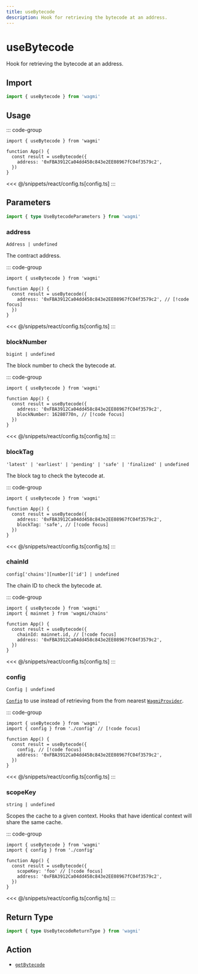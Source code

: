 ```yaml
---
title: useBytecode
description: Hook for retrieving the bytecode at an address.
---
```


<script setup>
const packageName = 'wagmi'
const actionName = 'getBytecode'
const typeName = 'GetBytecode'
const TData = 'GetBytecodeData'
const TError = 'GetBytecodeErrorType'
</script>

# useBytecode

Hook for retrieving the bytecode at an address.

## Import

```ts
import { useBytecode } from 'wagmi'
```

## Usage

::: code-group
```tsx [index.tsx]
import { useBytecode } from 'wagmi'

function App() {
  const result = useBytecode({
    address: '0xFBA3912Ca04dd458c843e2EE08967fC04f3579c2',
  })
}
```
<<< @/snippets/react/config.ts[config.ts]
:::

## Parameters

```ts
import { type UseBytecodeParameters } from 'wagmi'
```

### address

`Address | undefined`

The contract address.

::: code-group
```tsx [index.tsx]
import { useBytecode } from 'wagmi'

function App() {
  const result = useBytecode({
    address: '0xFBA3912Ca04dd458c843e2EE08967fC04f3579c2', // [!code focus]
  })
}
```
<<< @/snippets/react/config.ts[config.ts]
:::

### blockNumber

`bigint | undefined`

The block number to check the bytecode at.

::: code-group
```tsx [index.tsx]
import { useBytecode } from 'wagmi'

function App() {
  const result = useBytecode({
    address: '0xFBA3912Ca04dd458c843e2EE08967fC04f3579c2',
    blockNumber: 16280770n, // [!code focus]
  })
}
```
<<< @/snippets/react/config.ts[config.ts]
:::

### blockTag

`'latest' | 'earliest' | 'pending' | 'safe' | 'finalized' | undefined`

The block tag to check the bytecode at.

::: code-group
```tsx [index.tsx]
import { useBytecode } from 'wagmi'

function App() {
  const result = useBytecode({
    address: '0xFBA3912Ca04dd458c843e2EE08967fC04f3579c2',
    blockTag: 'safe', // [!code focus]
  })
}
```
<<< @/snippets/react/config.ts[config.ts]
:::

### chainId

`config['chains'][number]['id'] | undefined`

The chain ID to check the bytecode at.

::: code-group
```tsx [index.tsx]
import { useBytecode } from 'wagmi'
import { mainnet } from 'wagmi/chains'

function App() {
  const result = useBytecode({
    chainId: mainnet.id, // [!code focus]
    address: '0xFBA3912Ca04dd458c843e2EE08967fC04f3579c2',
  })
}
```
<<< @/snippets/react/config.ts[config.ts]
:::

### config

`Config | undefined`

[`Config`](/react/api/createConfig#config) to use instead of retrieving from the from nearest [`WagmiProvider`](/react/api/WagmiProvider).

::: code-group
```tsx [index.tsx]
import { useBytecode } from 'wagmi'
import { config } from './config' // [!code focus]

function App() {
  const result = useBytecode({
    config, // [!code focus]
    address: '0xFBA3912Ca04dd458c843e2EE08967fC04f3579c2',
  })
}
```
<<< @/snippets/react/config.ts[config.ts]
:::

### scopeKey

`string | undefined`

Scopes the cache to a given context. Hooks that have identical context will share the same cache.

::: code-group
```tsx [index.tsx]
import { useBytecode } from 'wagmi'
import { config } from './config'

function App() {
  const result = useBytecode({
    scopeKey: 'foo' // [!code focus]
    address: '0xFBA3912Ca04dd458c843e2EE08967fC04f3579c2',
  })
}
```
<<< @/snippets/react/config.ts[config.ts]
:::

<!--@include: @shared/query-options.md-->

## Return Type

```ts
import { type UseBytecodeReturnType } from 'wagmi'
```

<!--@include: @shared/query-result.md-->

<!--@include: @shared/query-imports.md-->

## Action

- [`getBytecode`](/core/api/actions/getBytecode)
